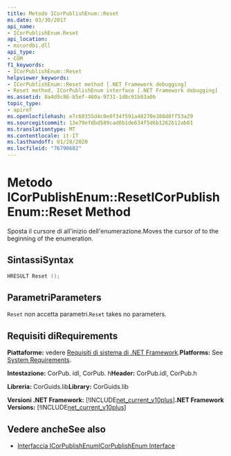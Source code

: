 ```yaml
---
title: Metodo ICorPublishEnum::Reset
ms.date: 03/30/2017
api_name:
- ICorPublishEnum.Reset
api_location:
- mscordbi.dll
api_type:
- COM
f1_keywords:
- ICorPublishEnum::Reset
helpviewer_keywords:
- ICorPublishEnum::Reset method [.NET Framework debugging]
- Reset method, ICorPublishEnum interface [.NET Framework debugging]
ms.assetid: 8a4d9c86-b5ef-460a-9731-1d8c91b93a0b
topic_type:
- apiref
ms.openlocfilehash: e7c60355d4c0e0f34f591a48270e388d0ff53a29
ms.sourcegitcommit: 13e79efdbd589cad6b1de634f5d6b1262b12ab01
ms.translationtype: MT
ms.contentlocale: it-IT
ms.lasthandoff: 01/28/2020
ms.locfileid: "76790602"
---
```

# <a name="icorpublishenumreset-method"></a><span data-ttu-id="bfb88-102">Metodo ICorPublishEnum::Reset</span><span class="sxs-lookup"><span data-stu-id="bfb88-102">ICorPublishEnum::Reset Method</span></span>
<span data-ttu-id="bfb88-103">Sposta il cursore di all'inizio dell'enumerazione.</span><span class="sxs-lookup"><span data-stu-id="bfb88-103">Moves the cursor of to the beginning of the enumeration.</span></span>  
  
## <a name="syntax"></a><span data-ttu-id="bfb88-104">Sintassi</span><span class="sxs-lookup"><span data-stu-id="bfb88-104">Syntax</span></span>  
  
```cpp  
HRESULT Reset ();  
```  
  
## <a name="parameters"></a><span data-ttu-id="bfb88-105">Parametri</span><span class="sxs-lookup"><span data-stu-id="bfb88-105">Parameters</span></span>  
 <span data-ttu-id="bfb88-106">`Reset` non accetta parametri.</span><span class="sxs-lookup"><span data-stu-id="bfb88-106">`Reset` takes no parameters.</span></span>  
  
## <a name="requirements"></a><span data-ttu-id="bfb88-107">Requisiti di</span><span class="sxs-lookup"><span data-stu-id="bfb88-107">Requirements</span></span>  
 <span data-ttu-id="bfb88-108">**Piattaforme:** vedere [Requisiti di sistema di .NET Framework](../../../../docs/framework/get-started/system-requirements.md).</span><span class="sxs-lookup"><span data-stu-id="bfb88-108">**Platforms:** See [System Requirements](../../../../docs/framework/get-started/system-requirements.md).</span></span>  
  
 <span data-ttu-id="bfb88-109">**Intestazione:** CorPub. idl, CorPub. h</span><span class="sxs-lookup"><span data-stu-id="bfb88-109">**Header:** CorPub.idl, CorPub.h</span></span>  
  
 <span data-ttu-id="bfb88-110">**Libreria:** CorGuids.lib</span><span class="sxs-lookup"><span data-stu-id="bfb88-110">**Library:** CorGuids.lib</span></span>  
  
 <span data-ttu-id="bfb88-111">**Versioni .NET Framework:** [!INCLUDE[net_current_v10plus](../../../../includes/net-current-v10plus-md.md)]</span><span class="sxs-lookup"><span data-stu-id="bfb88-111">**.NET Framework Versions:** [!INCLUDE[net_current_v10plus](../../../../includes/net-current-v10plus-md.md)]</span></span>  
  
## <a name="see-also"></a><span data-ttu-id="bfb88-112">Vedere anche</span><span class="sxs-lookup"><span data-stu-id="bfb88-112">See also</span></span>

- [<span data-ttu-id="bfb88-113">Interfaccia ICorPublishEnum</span><span class="sxs-lookup"><span data-stu-id="bfb88-113">ICorPublishEnum Interface</span></span>](icorpublishenum-interface.md)
